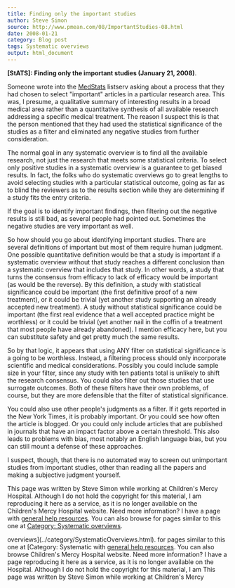 ```yaml
---
title: Finding only the important studies
author: Steve Simon
source: http://www.pmean.com/08/ImportantStudies-08.html
date: 2008-01-21
category: Blog post
tags: Systematic overviews
output: html_document
---
```

**[StATS]:** **Finding only the important studies
(January 21, 2008)**.

Someone wrote into the
[MedStats](../category/InterestingWebsites.html#MeStXx) listserv asking
about a process that they had chosen to select \"important\" articles in
a particular research area. This was, I presume, a qualitative summary
of interesting results in a broad medical area rather than a
quantitative synthesis of all available research addressing a specific
medical treatment. The reason I suspect this is that the person
mentioned that they had used the statistical significance of the studies
as a filter and eliminated any negative studies from further
consideration.

The normal goal in any systematic overview is to find all the available
research, not just the research that meets some statistical criteria. To
select only positive studies in a systematic overview is a guarantee to
get biased results. In fact, the folks who do systematic overviews go to
great lengths to avoid selecting studies with a particular statistical
outcome, going as far as to blind the reviewers as to the results
section while they are determining if a study fits the entry criteria.

If the goal is to identify important findings, then filtering out the
negative results is still bad, as several people had pointed out.
Sometimes the negative studies are very important as well.

So how should you go about identifying important studies. There are
several definitions of important but most of them require human
judgment. One possible quantitative definition would be that a study is
important if a systematic overview without that study reaches a
different conclusion than a systematic overview that includes that
study. In other words, a study that turns the consensus from efficacy to
lack of efficacy would be important (as would be the reverse). By this
definition, a study with statistical significance could be important
(the first definitive proof of a new treatment), or it could be trivial
(yet another study supporting an already accepted new treatment). A
study without statistical significance could be important (the first
real evidence that a well accepted practice might be worthless) or it
could be trivial (yet another nail in the coffin of a treatment that
most people have already abandoned). I mention efficacy here, but you
can substitute safety and get pretty much the same results.

So by that logic, it appears that using ANY filter on statistical
significance is a going to be worthless. Instead, a filtering process
should only incorporate scientific and medical considerations. Possibly
you could include sample size in your filter, since any study with ten
patients total is unlikely to shift the research consensus. You could
also filter out those studies that use surrogate outcomes. Both of these
filters have their own problems, of course, but they are more defensible
that the filter of statistical significance.

You could also use other people\'s judgments as a filter. If it gets
reported in the New York Times, it is probably important. Or you could
see how often the article is blogged. Or you could only include articles
that are published in journals that have an impact factor above a
certain threshold. This also leads to problems with bias, most notably
an English language bias, but you can still mount a defense of these
approaches.

I suspect, though, that there is no automated way to screen out
unimportant studies from important studies, other than reading all the
papers and making a subjective judgment yourself.

This page was written by Steve Simon while working at Children\'s Mercy
Hospital. Although I do not hold the copyright for this material, I am
reproducing it here as a service, as it is no longer available on the
Children\'s Mercy Hospital website. Need more information? I have a page
with [general help resources](../GeneralHelp.html). You can also browse
for pages similar to this one at [Category: Systematic
overviews](../category/SystematicOverviews.html).
<!---More--->
overviews](../category/SystematicOverviews.html).
for pages similar to this one at [Category: Systematic
with [general help resources](../GeneralHelp.html). You can also browse
Children\'s Mercy Hospital website. Need more information? I have a page
reproducing it here as a service, as it is no longer available on the
Hospital. Although I do not hold the copyright for this material, I am
This page was written by Steve Simon while working at Children\'s Mercy

<!---Do not use
**[StATS]:** **Finding only the important studies
This page was written by Steve Simon while working at Children\'s Mercy
Hospital. Although I do not hold the copyright for this material, I am
reproducing it here as a service, as it is no longer available on the
Children\'s Mercy Hospital website. Need more information? I have a page
with [general help resources](../GeneralHelp.html). You can also browse
for pages similar to this one at [Category: Systematic
overviews](../category/SystematicOverviews.html).
--->

